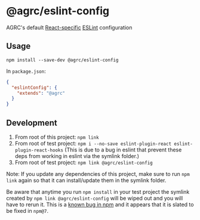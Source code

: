 # @agrc/eslint-config

AGRC's default [React-specific](https://reactjs.org) [ESLint](http://eslint.org/) configuration

## Usage

`npm install --save-dev @agrc/eslint-config`

In `package.json`:

```json
{
  "eslintConfig": {
    "extends": "@agrc"
  }
}
```

## Development

1. From root of this project: `npm link`
1. From root of test project: `npm i --no-save eslint-plugin-react eslint-plugin-react-hooks` (This is due to a bug in eslint that prevent these deps from working in eslint via the symlink folder.)
1. From root of test project: `npm link @agrc/eslint-config`

Note: If you update any dependencies of this project, make sure to run `npm link` again so that it can install/update them in the symlink folder.

Be aware that anytime you run `npm install` in your test project the symlink created by `npm link @agrc/eslint-config` will be wiped out and you will have to rerun it. This is a [known bug in npm](https://github.com/npm/npm/issues/17287#issuecomment-400833982) and it appears that it is slated to be fixed in `npm@7`.
